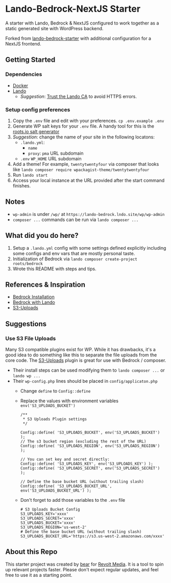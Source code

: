 # Lando-Bedrock-NextJS Starter

A starter with Lando, Bedrock & NextJS configured to work together as a static generated site with WordPress backend. 

Forked from [lando-bedrock-starter](https://github.com/revoltmedia/lando-bedrock-starter) with additional configuration for a NextJS frontend.

## Getting Started

### Dependencies

 * [Docker](https://docs.docker.com/get-docker/)
 * [Lando](https://docs.lando.dev/getting-started/)
   * _Suggestion_: [Trust the Lando CA](https://docs.lando.dev/core/v3/security.html#trusting-the-ca) to avoid HTTPS errors.

### Setup config preferences

 1. Copy the `.env` file and edit with your preferences.
    `cp .env.example .env`
 2. Generate WP salt keys for your `.env` file. A handy tool for this is the [roots.io salt generator](https://roots.io/salts.html)
 3. _Suggestion_: change the name of your site in the following locatons:
    * `.lando.yml`:
      * `name`
      * `proxy`: `pma` URL subdomain
    * `.env` `WP_HOME` URL subdomain
 4. Add a theme! For example, `twentytwentyfour` via composer that looks like `lando composer require wpackagist-theme/twentytwentyfour`
 5. Run `lando start`
 6. Access your local instance at the URL provided after the start command finishes.

 ## Notes

  * `wp-admin` is under `/wp/` at `https://lando-bedrock.lndo.site/wp/wp-admin`
  * `composer ...` commands can be run via `lando composer ...`

## What did you do here?

 1. Setup a `.lando.yml` config with some settings defined explicitly including some configs and env vars that are mostly personal taste.
 2. Initialization of Bedrock via `lando composer create-project roots/bedrock`
 3. Wrote this README with steps and tips.

## References & Inspiration

 * [Bedrock Installation](https://roots.io/bedrock/docs/installation/)
 * [Bedrock with Lando](https://roots.io/bedrock/docs/bedrock-with-lando/)
 * [S3-Uploads](https://github.com/humanmade/S3-Uploads)

## Suggestions

### Use S3 File Uploads

Many S3 compatible plugins exist for WP. While it has drawbacks, it's a good idea to do something like this to separate the file uploads from the core code. The [S3-Uploads](https://github.com/humanmade/S3-Uploads) plugin is great for use with Bedrock / composer.

  * Their install steps can be used modifying them to `lando composer ...` or `lando wp ...`
  * Their `wp-config.php` lines should be placed in `config/applicaton.php`
    * Change `define` to `Config::define`
    * Replace the values with environment variables `env('S3_UPLOADS_BUCKET')` 
      ```
      /**
       * S3 Uploads Plugin settings
       */

      Config::define( 'S3_UPLOADS_BUCKET', env('S3_UPLOADS_BUCKET') );
      // The s3 bucket region (excluding the rest of the URL)
      Config::define( 'S3_UPLOADS_REGION', env('S3_UPLOADS_REGION') );

      // You can set key and secret directly:
      Config::define( 'S3_UPLOADS_KEY', env('S3_UPLOADS_KEY') );
      Config::define( 'S3_UPLOADS_SECRET', env('S3_UPLOADS_SECRET') );

      // Define the base bucket URL (without trailing slash)
      Config::define( 'S3_UPLOADS_BUCKET_URL', env('S3_UPLOADS_BUCKET_URL') );
      ```

    * Don't forget to add those variables to the `.env` file
      ```
      # S3 Uploads Bucket Config
      S3_UPLOADS_KEY='xxxx'
      S3_UPLOADS_SECRET='xxxx'
      S3_UPLOADS_BUCKET='xxxx'
      S3_UPLOADS_REGION='us-west-2'
      # Define the base bucket URL (without trailing slash)
      S3_UPLOADS_BUCKET_URL='https://s3.us-west-2.amazonaws.com/xxxx'
      ```


## About this Repo

This starter project was created by [bear](https://github.com/chaoticbear) for [Revolt Media](https://github.com/revoltmedia). It is a tool to spin up relevant projects faster. Please don't expect regular updates, and feel free to use it as a starting point.